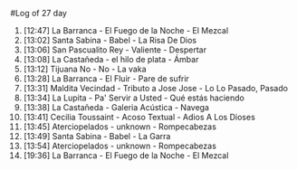 #Log of 27 day

1. [12:47] La Barranca - El Fuego de la Noche - El Mezcal
1. [13:02] Santa Sabina - Babel - La Risa De Dios
1. [13:06] San Pascualito Rey - Valiente - Despertar
1. [13:08] La Castañeda - el hilo de plata - Ámbar
1. [13:12] Tijuana No - No - La vaka
1. [13:28] La Barranca - El Fluir - Pare de sufrir
1. [13:31] Maldita Vecindad - Tributo a Jose Jose - Lo Lo Pasado, Pasado
1. [13:34] La Lupita - Pa' Servir a Usted - Qué estás haciendo
1. [13:38] La Castañeda - Galeria Acústica - Navega
1. [13:41] Cecilia Toussaint - Acoso Textual - Adios A Los Dioses
1. [13:45] Aterciopelados - unknown - Rompecabezas
1. [13:49] Santa Sabina - Babel - La Garra
1. [13:54] Aterciopelados - unknown - Rompecabezas
1. [19:36] La Barranca - El Fuego de la Noche - El Mezcal
